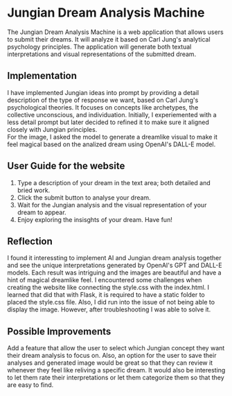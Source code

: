 # Jungian Dream Analysis Machine
The Jungian Dream Analysis Machine is a web application that allows users to submit their dreams. It will analyze it based on Carl Jung's analytical psychology principles. The application will generate both textual interpretations and visual representations of the submitted dream. 

## Implementation
I have implemented Jungian ideas into prompt by providing a detail description of the type of response we want, based on Carl Jung's psychological theories. It focuses on concepts like archetypes, the collective unconscious, and individuation. Initially, I experiemented with a less detail prompt but later decided to refined it to make sure it aligned closely with Jungian principles.
<br />For the image, I asked the model to generate a dreamlike visual to make it feel magical based on the analized dream using OpenAI's DALL-E model.

## User Guide for the website
1. Type a description of your dream in the text area; both detailed and bried work. 
2. Click the submit button to analyse your dream.
3. Wait for the Jungian analysis and the visual representation of your dream to appear.
4. Enjoy exploring the insisghts of your dream. Have fun!

## Reflection
I found it interessting to implement AI and Jungian dream analysis together and see the unique interpretations generated by OpenAI's GPT and DALL-E models. Each result was intriguing and the images are beautiful and have a hint of magical dreamlike feel. 
I encountered some challenges when creating the website like connecting the style.css with the index.html. I learned that did that with Flask, it is required to have a static folder to placed the style.css file. Also, I did run into the issue of not being able to display the image. However, after troubleshooting I was able to solve it.

## Possible Improvements
Add a feature that allow the user to select which Jungian concept they want their dream analysis to focus on. Also, an option for the user to save their analyses and generated image would be great so that they can review it whenever they feel like reliving a specific dream. It would also be interesting to let them rate their interpretations or let them categorize them so that they are easy to find.
